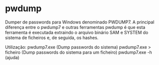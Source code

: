# pwdump
Dumper de passwords para Windows denominado PWDUMP7.
A principal diferença entre o pwdump7
e outras ferramentas pwdump é que esta ferramenta 
é executada extraindo o arquivo binário SAM e SYSTEM do sistema de ficheiros e, 
de seguida, os hashes. 

Utilização:
pwdump7.exe (Dump passwords do sistema)
pwdump7.exe > ficheiro (Dump passwords do sistema para um ficheiro)
pwdump7.exe -h (ajuda)
